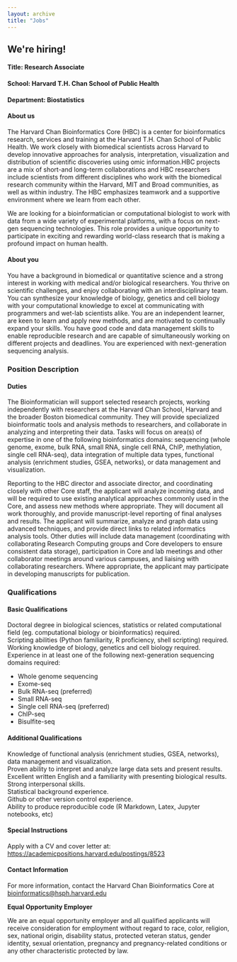 ```yaml
---
layout: archive
title: "Jobs"
---
```



## We're hiring!
#### Title: Research Associate 
#### School: Harvard T.H. Chan School of Public Health 
#### Department: Biostatistics

#### About us
The Harvard Chan Bioinformatics Core (HBC) is a center for bioinformatics research, services and training at the Harvard T.H. Chan School of Public Health. We work closely with biomedical scientists across Harvard to develop innovative approaches for analysis, interpretation, visualization and distribution of scientific discoveries using omic information.HBC projects are a mix of short-and long-term collaborations and HBC researchers include scientists from different disciplines who work with the biomedical research community within the Harvard, MIT and Broad communities, as well as within industry. The HBC emphasizes teamwork and a supportive environment where we learn from each other.

We are looking for a bioinformatician or computational biologist to work with data from a wide variety of experimental platforms, with a focus on next-gen sequencing technologies. This role provides a unique opportunity to participate in exciting and rewarding world-class research that is making a profound impact on human health.

#### About you
You have a background in biomedical or quantitative science and a strong interest in working with medical and/or biological researchers. You thrive on scientific challenges, and enjoy collaborating with an interdisciplinary team. You can synthesize your knowledge of biology, genetics and cell biology with your computational knowledge to excel at communicating with programmers and wet-lab scientists alike. You are an independent learner, are keen to learn and apply new methods, and are motivated to continually expand your skills. You have good code and data management skills to enable reproducible research and are capable of simultaneously working on different projects and deadlines. You are experienced with next-generation sequencing analysis.

### Position Description 	

#### Duties
The Bioinformatician will support selected research projects, working independently with researchers at the Harvard Chan School, Harvard and the broader Boston biomedical community. They will provide specialized bioinformatic tools and analysis methods to researchers, and collaborate in analyzing and interpreting their data. Tasks will focus on area(s) of expertise in one of the following bioinformatics domains: sequencing (whole genome, exome, bulk RNA, small RNA, single cell RNA, ChIP, methylation, single cell RNA-seq), data integration of multiple data types, functional analysis (enrichment studies, GSEA, networks), or data management and visualization.

Reporting to the HBC director and associate director, and coordinating closely with other Core staff, the applicant will analyze incoming data, and will be required to use existing analytical approaches commonly used in the Core, and assess new methods where appropriate. They will document all work thoroughly, and provide manuscript-level reporting of final analyses and results. The applicant will summarize, analyze and graph data using advanced techniques, and provide direct links to related informatics analysis tools. Other duties will include data management (coordinating with collaborating Research Computing groups and Core developers to ensure consistent data storage), participation in Core and lab meetings and other collaborator meetings around various campuses, and liaising with collaborating researchers. Where appropriate, the applicant may participate in developing manuscripts for publication.

### Qualifications
#### Basic Qualifications 	

Doctoral degree in biological sciences, statistics or related computational field (eg. computational biology or bioinformatics) required.  
Scripting abilities (Python familiarity, R proficiency, shell scripting) required.  
Working knowledge of biology, genetics and cell biology required.  
Experience in at least one of the following next-generation sequencing domains required:
- Whole genome sequencing
- Exome-seq
- Bulk RNA-seq (preferred)
- Small RNA-seq
- Single cell RNA-seq (preferred)
- ChIP-seq
- Bisulfite-seq

#### Additional Qualifications 	

Knowledge of functional analysis (enrichment studies, GSEA, networks), data management and visualization.  
Proven ability to interpret and analyze large data sets and present results.  
Excellent written English and a familiarity with presenting biological results.  
Strong interpersonal skills.  
Statistical background experience.  
Github or other version control experience.   
Ability to produce reproducible code (R Markdown, Latex, Jupyter notebooks, etc)

#### Special Instructions 	
Apply with a CV and cover letter at: https://academicpositions.harvard.edu/postings/8523

#### Contact Information 	
For more information, contact the Harvard Chan Bioinformatics Core at bioinformatics@hsph.harvard.edu

**Equal Opportunity Employer**

We are an equal opportunity employer and all qualified applicants will receive consideration for employment without regard to race, color, religion, sex, national origin, disability status, protected veteran status, gender identity, sexual orientation, pregnancy and pregnancy-related conditions or any other characteristic protected by law.
